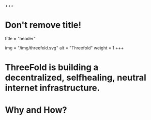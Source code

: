 +++
# Don't remove title!

title = "header"

img = "/img/threefold.svg"
alt = "Threefold"
weight = 1
+++
# ThreeFold is building a decentralized, selfhealing, neutral internet infrastructure.

# Why and How?